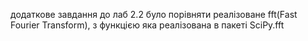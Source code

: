 додаткове завдання до лаб 2.2 було порівняти реалізоване 
fft(Fast Fourier Transform), з функцією яка реалізована в пакеті SciPy.fft